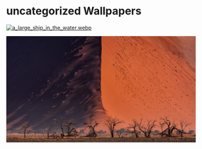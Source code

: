# uncategorized Wallpapers



[![a_large_ship_in_the_water.webp](./a_large_ship_in_the_water.webp)](./a_large_ship_in_the_water.webp)

[![a_sand_dune_with_trees_in_the_foreground.webp](./a_sand_dune_with_trees_in_the_foreground.webp)](./a_sand_dune_with_trees_in_the_foreground.webp)

